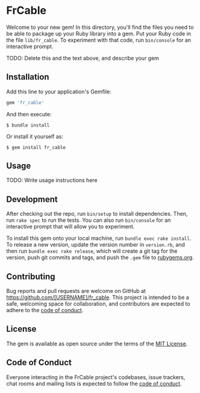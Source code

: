 # FrCable

Welcome to your new gem! In this directory, you'll find the files you need to be able to package up your Ruby library into a gem. Put your Ruby code in the file `lib/fr_cable`. To experiment with that code, run `bin/console` for an interactive prompt.

TODO: Delete this and the text above, and describe your gem

## Installation

Add this line to your application's Gemfile:

```ruby
gem 'fr_cable'
```

And then execute:

    $ bundle install

Or install it yourself as:

    $ gem install fr_cable

## Usage

TODO: Write usage instructions here

## Development

After checking out the repo, run `bin/setup` to install dependencies. Then, run `rake spec` to run the tests. You can also run `bin/console` for an interactive prompt that will allow you to experiment.

To install this gem onto your local machine, run `bundle exec rake install`. To release a new version, update the version number in `version.rb`, and then run `bundle exec rake release`, which will create a git tag for the version, push git commits and tags, and push the `.gem` file to [rubygems.org](https://rubygems.org).

## Contributing

Bug reports and pull requests are welcome on GitHub at https://github.com/[USERNAME]/fr_cable. This project is intended to be a safe, welcoming space for collaboration, and contributors are expected to adhere to the [code of conduct](https://github.com/[USERNAME]/fr_cable/blob/master/CODE_OF_CONDUCT.md).


## License

The gem is available as open source under the terms of the [MIT License](https://opensource.org/licenses/MIT).

## Code of Conduct

Everyone interacting in the FrCable project's codebases, issue trackers, chat rooms and mailing lists is expected to follow the [code of conduct](https://github.com/[USERNAME]/fr_cable/blob/master/CODE_OF_CONDUCT.md).
